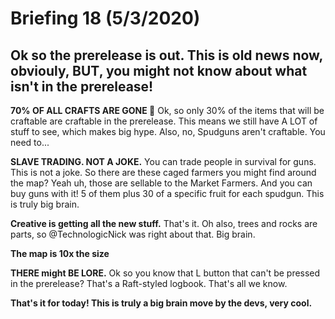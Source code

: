 # Briefing 18 (5/3/2020)

## Ok so the prerelease is out. This is old news now, obviouly, BUT, you might not know about what isn't in the prerelease!

**70% OF ALL CRAFTS ARE GONE 🦀**  Ok, so only 30% of the items that will be craftable are craftable in the prerelease. This means we still have A LOT of stuff to see, which makes big hype. Also, no, Spudguns aren't craftable. You need to...

**SLAVE TRADING. NOT A JOKE.** You can trade people in survival for guns. This is not a joke. So there are these caged farmers you might find around the map? Yeah uh, those are sellable to the Market Farmers. And you can buy guns with it! 5 of them plus 30 of a specific fruit for each spudgun. This is truly big brain.

**Creative is getting all the new stuff.** That's it. Oh also, trees and rocks are parts, so @TechnologicNick was right about that. Big brain.

**The map is 10x the size**

**THERE might BE LORE.** Ok so you know that L button that can't be pressed in the prerelease? That's a Raft-styled logbook. That's all we know.

**That's it for today! This is truly a big brain move by the devs, very cool.**
